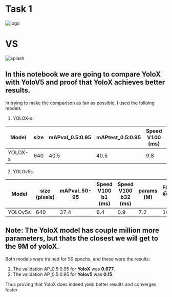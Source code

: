 # Task 1

![logo](https://user-images.githubusercontent.com/61900536/211860333-ecf767e2-4521-4ead-ad2e-a292373a2e9b.png)

# VS

![splash](https://user-images.githubusercontent.com/61900536/211860109-a0f40f5b-7ede-444c-aa2b-f53288872fb1.png)

## In this notebook we are going to compare YoloX with YoloV5 and proof that YoloX achieves better results.

In trying to make the comparison as fair as possible. I used the folloing models

1. YOLOX-s:

| Model | size | mAPval_0.5:0.95 | mAPtest_0.5:0.95 | Speed V100 (ms) | Params(M) | FLOPs (G) |
| ----------- | ----------- | ----------- | ----------- | ----------- | -----------  | ----------- | 
YOLOX-s |	640	| 40.5	| 40.5	| 9.8	| 9.0	| 26.8


2. YOLOv5s:

Model	| size (pixels)	| mAPval_50-95 | Speed V100 b1 (ms)	| Speed V100 b32 (ms)	| params (M) |	FLOPs @640 (B) |
| ----------- | ----------- | ----------- | ----------- | ----------- | -----------  | ----------- | 
YOLOv5s	| 640	| 37.4	| 6.4	| 0.9	| 7.2	| 16.5


## Note: The YoloX model has couple million more parameters, but thats the closest we will get to the 9M of yoloX.

Both models were trained for 50 epochs, and these were the results:
1. The validation AP_0.5:0.95 for **YoloX** was **0.677**.
2. The validation AP_0.5:0.95 for **Yolov5** was **0.15**.

Thus proving that YoloX does indeed yield better results and converges faster
